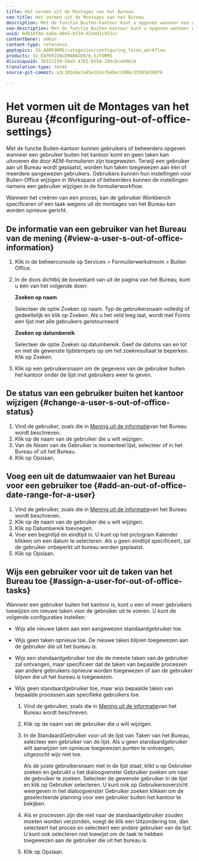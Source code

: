 ```yaml
---
title: Het vormen uit de Montages van het Bureau
seo-title: Het vormen uit de Montages van het Bureau
description: Met de functie Buiten-kantoor kunt u opgeven wanneer een gebruiker buiten het kantoor komt en taken die zijn toegewezen door AEM-formulieren niet kan uitvoeren.
seo-description: Met de functie Buiten-kantoor kunt u opgeven wanneer een gebruiker buiten het kantoor komt en taken die zijn toegewezen door AEM-formulieren niet kan uitvoeren.
uuid: 0d01df0a-aa6a-40e5-bf24-423ed1c932cc
contentOwner: admin
content-type: reference
geptopics: SG_AEMFORMS/categories/configuring_forms_workflow
products: SG_EXPERIENCEMANAGER/6.5/FORMS
discoiquuid: 30312159-58a5-4781-b554-29dcbce696cb
translation-type: tm+mt
source-git-commit: a3c303d4e3a85e1b2e794bec2006c335056309fb

---
```



# Het vormen uit de Montages van het Bureau {#configuring-out-of-office-settings}

Met de functie Buiten-kantoor kunnen gebruikers of beheerders opgeven wanneer een gebruiker buiten het kantoor komt en geen taken kan uitvoeren die door AEM-formulieren zijn toegewezen. Terwijl een gebruiker aan uit Bureau wordt geplaatst, worden hun taken toegewezen aan één of meerdere aangewezen gebruikers. Gebruikers kunnen hun instellingen voor Buiten-Office wijzigen in Workspace of beheerders kunnen de instellingen namens een gebruiker wijzigen in de formulierworkflow.

Wanneer het creëren van een proces, kan de gebruiker Workbench specificeren of een taak wegens uit de montages van het Bureau kan worden opnieuw gericht.

## De informatie van een gebruiker van het Bureau van de mening {#view-a-user-s-out-of-office-information}

1. Klik in de beheerconsole op Services > Formulierwerkstroom > Buiten Office.
1. In de doos dichtbij de bovenkant van uit de pagina van het Bureau, kunt u één van het volgende doen:

   **Zoeken op naam**

   Selecteer de optie Zoeken op naam. Typ de gebruikersnaam volledig of gedeeltelijk en klik op Zoeken. Als u het veld leeg laat, wordt met Forms een lijst met alle gebruikers geretourneerd

   **Zoeken op datumbereik**

   Selecteer de optie Zoeken op datumbereik. Geef de datums van en tot en met de gewenste tijdstempels op om het zoekresultaat te beperken. Klik op Zoeken.

1. Klik op een gebruikersnaam om de gegevens van de gebruiker buiten het kantoor onder de lijst met gebruikers weer te geven.

## De status van een gebruiker buiten het kantoor wijzigen {#change-a-user-s-out-of-office-status}

1. Vind de gebruiker, zoals die in [Mening uit de informatie](configuring-out-office-settings.md#view-a-user-s-out-of-office-information)van het Bureau wordt beschreven.
1. Klik op de naam van de gebruiker die u wilt wijzigen.
1. Van de *Naam* van de Gebruiker is momenteel lijst, selecteer of in het Bureau of uit het Bureau.
1. Klik op Opslaan.

## Voeg een uit de datumwaaier van het Bureau voor een gebruiker toe {#add-an-out-of-office-date-range-for-a-user}

1. Vind de gebruiker, zoals die in [Mening uit de informatie](configuring-out-office-settings.md#view-a-user-s-out-of-office-information)van het Bureau wordt beschreven.
1. Klik op de naam van de gebruiker die u wilt wijzigen.
1. Klik op Datumbereik toevoegen.
1. Voer een begintijd en eindtijd in. U kunt op het pictogram Kalender klikken om een datum te selecteren. Als u geen eindtijd specificeert, zal de gebruiker onbeperkt uit bureau worden geplaatst.
1. Klik op Opslaan.

## Wijs een gebruiker voor uit de taken van het Bureau toe {#assign-a-user-for-out-of-office-tasks}

Wanneer een gebruiker buiten het kantoor is, kunt u een of meer gebruikers toewijzen om nieuwe taken voor de gebruiker uit te voeren. U kunt de volgende configuraties instellen:

* Wijs alle nieuwe taken aan een aangewezen standaardgebruiker toe.
* Wijs geen taken opnieuw toe. De nieuwe taken blijven toegewezen aan de gebruiker die uit het bureau is.
* Wijs een standaardgebruiker toe die de meeste taken van de gebruiker zal ontvangen, maar specificeer dat de taken van bepaalde processen aan andere gebruikers opnieuw worden toegewezen of aan de gebruiker blijven die uit het bureau is toegewezen.
* Wijs geen standaardgebruiker toe, maar wijs bepaalde taken van bepaalde processen aan specifieke gebruikers toe.

   1. Vind de gebruiker, zoals die in [Mening uit de informatie](configuring-out-office-settings.md#view-a-user-s-out-of-office-information)van het Bureau wordt beschreven.
   1. Klik op de naam van de gebruiker die u wilt wijzigen.
   1. In de StandaardGebruiker voor uit de lijst van Taken van het Bureau, selecteer een gebruiker van de lijst. Als u geen standaardgebruiker wilt aanwijzen om opnieuw toegewezen punten te ontvangen, uitgezocht wijs niet toe.

      Als de juiste gebruikersnaam niet in de lijst staat, klikt u op Gebruiker zoeken en gebruikt u het dialoogvenster Gebruiker zoeken om naar de gebruiker te zoeken. Selecteer de gewenste gebruiker in de lijst en klik op Gebruiker selecteren. U kunt ook op Gebruikersoverzicht weergeven in het dialoogvenster Gebruiker zoeken klikken om de geselecteerde planning voor een gebruiker buiten het kantoor te bekijken.

   1. Als er processen zijn die niet naar de standaardgebruiker zouden moeten worden verzonden, voegt de klik een Uitzondering toe, dan selecteert het proces en selecteert een andere gebruiker van de lijst. U kunt ook selecteren niet toewijst om de taak te hebben toegewezen aan de gebruiker die uit het bureau is.
   1. Klik op Opslaan.

